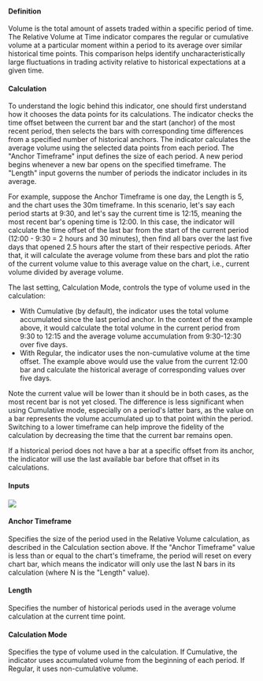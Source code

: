 #### Definition

Volume is the total amount of assets traded within a specific period of time. The Relative Volume at Time indicator compares the regular or cumulative volume at a particular moment within a period to its average over similar historical time points. This comparison helps identify uncharacteristically large fluctuations in trading activity relative to historical expectations at a given time.

#### Calculation

To understand the logic behind this indicator, one should first understand how it chooses the data points for its calculations. The indicator checks the time offset between the current bar and the start (anchor) of the most recent period, then selects the bars with corresponding time differences from a specified number of historical anchors. The indicator calculates the average volume using the selected data points from each period. The "Anchor Timeframe" input defines the size of each period. A new period begins whenever a new bar opens on the specified timeframe. The "Length" input governs the number of periods the indicator includes in its average. 

For example, suppose the Anchor Timeframe is one day, the Length is 5, and the chart uses the 30m timeframe. In this scenario, let's say each period starts at 9:30, and let's say the current time is 12:15, meaning the most recent bar's opening time is 12:00. In this case, the indicator will calculate the time offset of the last bar from the start of the current period (12:00 - 9:30 = 2 hours and 30 minutes), then find all bars over the last five days that opened 2.5 hours after the start of their respective periods. After that, it will calculate the average volume from these bars and plot the ratio of the current volume value to this average value on the chart, i.e., current volume divided by average volume.  

The last setting, Calculation Mode, controls the type of volume used in the calculation: 

-   With Cumulative (by default), the indicator uses the total volume accumulated since the last period anchor. In the context of the example above, it would calculate the total volume in the current period from 9:30 to 12:15 and the average volume accumulation from 9:30-12:30 over five days.
-   With Regular, the indicator uses the non-cumulative volume at the time offset. The example above would use the value from the current 12:00 bar and calculate the historical average of corresponding values over five days. 

Note the current value will be lower than it should be in both cases, as the most recent bar is not yet closed. The difference is less significant when using Cumulative mode, especially on a period's latter bars, as the value on a bar represents the volume accumulated up to that point within the period. Switching to a lower timeframe can help improve the fidelity of the calculation by decreasing the time that the current bar remains open. 

If a historical period does not have a bar at a specific offset from its anchor, the indicator will use the last available bar before that offset in its calculations.

#### Inputs

#### 

![](https://s3.amazonaws.com/cdn.freshdesk.com/data/helpdesk/attachments/production/43418338938/original/SXzHkE7Wc-8xGcGA7JKtDdT3_Lup9YJzGw.png?1687420666)

#### Anchor Timeframe

Specifies the size of the period used in the Relative Volume calculation, as described in the Calculation section above. If the "Anchor Timeframe" value is less than or equal to the chart's timeframe, the period will reset on every chart bar, which means the indicator will only use the last N bars in its calculation (where N is the "Length" value).

#### Length

Specifies the number of historical periods used in the average volume calculation at the current time point. 

#### Calculation Mode

Specifies the type of volume used in the calculation. If Cumulative, the indicator uses accumulated volume from the beginning of each period. If Regular, it uses non-cumulative volume.
